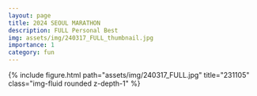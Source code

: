 ```yaml
---
layout: page
title: 2024 SEOUL MARATHON
description: FULL Personal Best
img: assets/img/240317_FULL_thumbnail.jpg
importance: 1
category: fun
---
```


<div class="row mt-3">
    <!-- Image -->
    <div class="col-sm mt-3 mt-md-0">
        {% include figure.html path="assets/img/240317_FULL.jpg" title="231105" class="img-fluid rounded z-depth-1" %}
    </div>
</div>